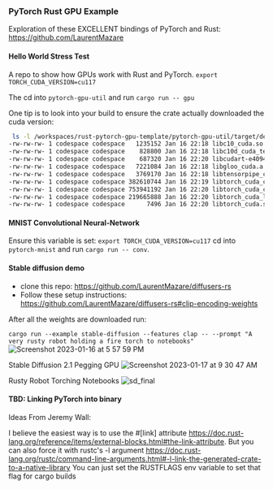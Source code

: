 ### PyTorch Rust GPU Example

Exploration of these EXCELLENT bindings of PyTorch and Rust: https://github.com/LaurentMazare

#### Hello World Stress Test
A repo to show how GPUs work with Rust and PyTorch.
`export TORCH_CUDA_VERSION=cu117`

The cd into `pytorch-gpu-util` and run `cargo run -- gpu`


One tip is to look into your build to ensure the crate actually downloaded the cuda version:
```bash
 ls -l /workspaces/rust-pytorch-gpu-template/pytorch-gpu-util/target/debug/build/torch-sys-0893541a21a2091d/out/libtorch/libtorch/lib | grep cuda
-rw-rw-rw- 1 codespace codespace   1235152 Jan 16 22:18 libc10_cuda.so
-rw-rw-rw- 1 codespace codespace    828800 Jan 16 22:18 libc10d_cuda_test.so
-rw-rw-rw- 1 codespace codespace    687320 Jan 16 22:20 libcudart-e409450e.so.11.0
-rw-rw-rw- 1 codespace codespace   7221084 Jan 16 22:18 libgloo_cuda.a
-rw-rw-rw- 1 codespace codespace   3769170 Jan 16 22:18 libtensorpipe_cuda.a
-rw-rw-rw- 1 codespace codespace 382610744 Jan 16 22:19 libtorch_cuda_cpp.so
-rw-rw-rw- 1 codespace codespace 753941192 Jan 16 22:20 libtorch_cuda_cu.so
-rw-rw-rw- 1 codespace codespace 219665888 Jan 16 22:20 libtorch_cuda_linalg.so
-rw-rw-rw- 1 codespace codespace      7496 Jan 16 22:20 libtorch_cuda.so
```

#### MNIST Convolutional Neural-Network

Ensure this variable is set: `export TORCH_CUDA_VERSION=cu117`
cd into `pytorch-mnist` and run `cargo run -- conv`.

#### Stable diffusion demo

* clone this repo:  https://github.com/LaurentMazare/diffusers-rs
* Follow these setup instructions: https://github.com/LaurentMazare/diffusers-rs#clip-encoding-weights

After all the weights are downloaded run:

`cargo run --example stable-diffusion --features clap -- --prompt "A very rusty robot holding a fire torch to notebooks"`
![Screenshot 2023-01-16 at 5 57 59 PM](https://user-images.githubusercontent.com/58792/212777548-0d9619e8-ad1b-4cc9-8871-505b0b5b2345.png)

Stable Diffusion 2.1 Pegging GPU
![Screenshot 2023-01-17 at 9 30 47 AM](https://user-images.githubusercontent.com/58792/212926307-351db4bc-46ff-4e8d-8630-ce996dca65c9.png)

Rusty Robot Torching Notebooks
![sd_final](https://user-images.githubusercontent.com/58792/212926379-d460a54c-29cf-42bb-801a-29e50557369e.png)

#### TBD:  Linking PyTorch into binary

Ideas From Jeremy Wall:

I believe the easiest way is to use the #[link] attribute https://doc.rust-lang.org/reference/items/external-blocks.html#the-link-attribute. But you can also force it with rustc's -l argument https://doc.rust-lang.org/rustc/command-line-arguments.html#-l-link-the-generated-crate-to-a-native-library You can just set the RUSTFLAGS env variable to set that flag for cargo builds







